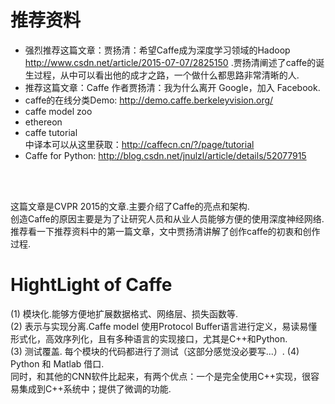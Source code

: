 # 推荐资料
* 强烈推荐这篇文章：贾扬清：希望Caffe成为深度学习领域的Hadoop  http://www.csdn.net/article/2015-07-07/2825150 .贾扬清阐述了caffe的诞生过程，从中可以看出他的成才之路，一个做什么都思路非常清晰的人.  
* 推荐这篇文章：Caffe 作者贾扬清：我为什么离开 Google，加入 Facebook.
* caffe的在线分类Demo: http://demo.caffe.berkeleyvision.org/
* caffe model zoo
* ethereon
* caffe tutorial  
中译本可以从这里获取：http://caffecn.cn/?/page/tutorial
* Caffe for Python: http://blog.csdn.net/jnulzl/article/details/52077915

<br/>
<br/>

这篇文章是CVPR 2015的文章.主要介绍了Caffe的亮点和架构.  
创造Caffe的原因主要是为了让研究人员和从业人员能够方便的使用深度神经网络.推荐看一下推荐资料中的第一篇文章，文中贾扬清讲解了创作caffe的初衷和创作过程.  

# HightLight of Caffe
(1) 模块化.能够方便地扩展数据格式、网络层、损失函数等.  
(2) 表示与实现分离.Caffe model 使用Protocol Buffer语言进行定义，易读易懂形式化，高效序列化，且有多种语言的实现接口，尤其是C++和Python.  
(3) 测试覆盖. 每个模块的代码都进行了测试（这部分感觉没必要写...）.
(4) Python 和 Matlab 借口.  
同时，和其他的CNN软件比起来，有两个优点：一个是完全使用C++实现，很容易集成到C++系统中；提供了微调的功能.  

